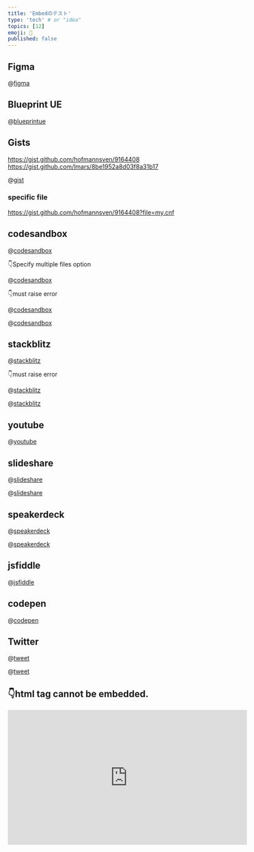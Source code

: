 ```yaml
---
title: 'Embedのテスト'
type: 'tech' # or "idea"
topics: [12]
emoji: 🐲
published: false
---
```


## Figma

@[figma](https://www.figma.com/file/LKQ4FJ4bTnCSjedbRpk931/Sample-File)

## Blueprint UE

@[blueprintue](https://blueprintue.com/render/xmdvzpam/)

## Gists

https://gist.github.com/hofmannsven/9164408
https://gist.github.com/lmars/8be1952a8d03f8a31b17

@[gist](https://gist.github.com/mattpodwysocki/218388)

### specific file

https://gist.github.com/hofmannsven/9164408?file=my.cnf

## codesandbox

@[codesandbox](https://codesandbox.io/embed/guess-movie-erpn1?fontsize=14&hidenavigation=1&theme=dark)

👇Specify multiple files option

@[codesandbox](https://codesandbox.io/embed/guess-movie-erpn1?fontsize=14&hidenavigation=1&theme=dark&module=/src/App.js,/src/index.js)

👇must raise error

@[codesandbox](https://codesandbox.io/embed/a"a)

@[codesandbox](http://codesandbox.io/embed/guess-movie-erpn1?fontsize=14&hidenavigation=1&theme=dark)

## stackblitz

@[stackblitz](https://stackblitz.com/edit/angular-examples)

👇must raise error

@[stackblitz](https://stackblitz.com/edit/embed?embed=a"a)

@[stackblitz](http://stackblitz.com/edit/embed?embed=1&file=app/app.component.ts)

## youtube

@[youtube](ApXoWvfEYVU)

## slideshare

@[slideshare](EP6Yf9I2idPXCb)

@[slideshare](dCylTYuzhqeAtW)

## speakerdeck

@[speakerdeck](f8653c8c6ffc4f54bb4683daa8c1a284)

@[speakerdeck](4f926da9cb4cd0001f00a1ff)

## jsfiddle

@[jsfiddle](https://jsfiddle.net/9wkngdue/embedded)

## codepen

@[codepen](https://codepen.io/noeldelgado/pen/BaogqYy?default-tab=result)

## Twitter

@[tweet](https://twitter.com/jack/status/20)

@[tweet](https://twitter.com/steelydylan/status/1253567029010825216)

## 👇html tag cannot be embedded.

<iframe width="560" height="315" src="https://www.youtube.com/embed/ToLJE4YEQRI" frameborder="0" allow="accelerometer; autoplay; encrypted-media; gyroscope; picture-in-picture" allow="fullscreen"></iframe>
